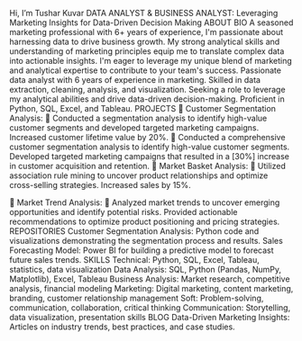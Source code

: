 Hi, I’m Tushar Kuvar
DATA ANALYST & BUSINESS ANALYST: Leveraging Marketing Insights for Data-Driven Decision Making
ABOUT BIO
A seasoned marketing professional with 6+ years of experience, I'm passionate about harnessing data to drive business growth. My strong analytical skills and understanding of marketing principles equip me to translate complex data into actionable insights. I'm eager to leverage my unique blend of marketing and analytical expertise to contribute to your team's success.
Passionate data analyst with 6 years of experience in marketing. Skilled in data extraction, cleaning, analysis, and visualization. Seeking a role to leverage my analytical abilities and drive data-driven decision-making. Proficient in Python, SQL, Excel, and Tableau.
PROJECTS
	Customer Segmentation Analysis: 
	Conducted a segmentation analysis to identify high-value customer segments and developed targeted marketing campaigns. Increased customer lifetime value by 20%. 
	Conducted a comprehensive customer segmentation analysis to identify high-value customer segments. Developed targeted marketing campaigns that resulted in a [30%] increase in customer acquisition and retention.
	Market Basket Analysis:
	Utilized association rule mining to uncover product relationships and optimize cross-selling strategies. Increased sales by 15%.

	Market Trend Analysis: 
	Analyzed market trends to uncover emerging opportunities and identify potential risks. Provided actionable recommendations to optimize product positioning and pricing strategies.
REPOSITORIES
Customer Segmentation Analysis: Python code and visualizations demonstrating the segmentation process and results.
Sales Forecasting Model: Power BI for building a predictive model to forecast future sales trends.
SKILLS
Technical: Python, SQL, Excel, Tableau, statistics, data visualization
Data Analysis: SQL, Python (Pandas, NumPy, Matplotlib), Excel, Tableau
Business Analysis: Market research, competitive analysis, financial modeling
Marketing: Digital marketing, content marketing, branding, customer relationship management
Soft: Problem-solving, communication, collaboration, critical thinking
Communication: Storytelling, data visualization, presentation skills
BLOG
Data-Driven Marketing Insights: Articles on industry trends, best practices, and case studies.
